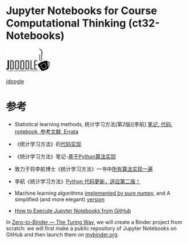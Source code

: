 # Jupyter Notebooks for Course Computational Thinking (ct32-Notebooks)

<a target="_blank" href="https://www.jdoodle.com/execute-haskell-online/"><img src="./images/jdoodle.png" alt="jdoodle" /></a>

[jdoogle](images/jdoodle.png)


# 参考

* Statistical learning methods, 统计学习方法(第2版)[李航] [笔记, 代码, notebook, 参考文献, Errata](https://github.com/SmirkCao/Lihang)

* 《统计学习方法》的[代码实现](https://github.com/fengdu78/lihang-code)

* 《统计学习方法》笔记-[基于Python算法实现](https://github.com/wzyonggege/statistical-learning-method)

* 致力于将李航博士《统计学习方法》一书中[所有算法实现一遍](https://github.com/WenDesi/lihang_book_algorithm)

* 李航《统计学习方法》[Python 代码更新，适应第二版！](https://zhuanlan.zhihu.com/p/75145043)

* Machine learning algorithms [implemented by pure numpy](https://github.com/carefree0910/MachineLearning), and A simplified (and more elegant) [version](https://github.com/carefree0910/carefree-ml)

* [How to Execute Jupyter Notebooks from GitHub](https://soshnikov.com/education/how-to-execute-notebooks-from-github/)

In [Zero-to-Binder — The Turing Way](https://the-turing-way.netlify.app/communication/binder/zero-to-binder.html), we will create a Binder project from scratch: we will first make a public repository of Jupyter Notebooks on GitHub and then launch them on [mybinder.org](http://mybinder.org/).

